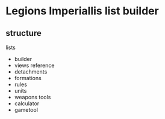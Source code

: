 # Legions Imperiallis list builder

## structure

lists

-   builder
-   views
    reference
-   detachments
-   formations
-   rules
-   units
-   weapons
    tools
-   calculator
-   gametool
